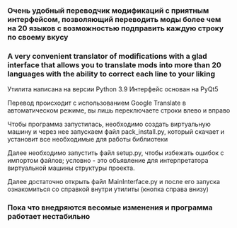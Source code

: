 ### Очень удобный переводчик модификаций с приятным интерфейсом, позволяющий переводить моды более чем на 20 языков с возможностью подправить каждую строку по своему вкусу
### A very convenient translator of modifications with a glad interface that allows you to translate mods into more than 20 languages ​​with the ability to correct each line to your liking

Утилита написана на версии Python 3.9
Интерфейс основан на PyQt5

Перевод происходит с использованием Google Translate в автоматическом режиме, вы лишь переключаете строки влево и вправо

Чтобы программа запустилась, необходимо создать виртуальную машину и через нее запускаем файл pack_install.py, который скачает и установит все необходимые для работы библиотеки

Далее необходимо запустить файл setup.py, чтобы избежать ошибок с импортом файлов; условно - это объявление для интерпретатора виртуальной машины структуры проекта.

Далее достаточно открыть файл MainInterface.py и после его запуска ознакомиться со справкой внутри утилиты (кнопка справа внизу)

### Пока что внедряются весомые изменения и программа работает нестабильно
